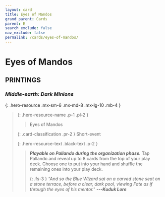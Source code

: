 ```yaml
---
layout: card
title: Eyes of Mandos
grand_parent: Cards
parent: E
search_exclude: false
nav_exclude: false
permalink: /cards/eyes-of-mandos/
---
```


# Eyes of Mandos


## PRINTINGS


### _Middle-earth: Dark Minions_

{: .hero-resource .mx-sm-6 .mx-md-8 .mx-lg-10 .mb-4 }
> {: .hero-resource-name .p-1 .pl-2 }
> > <div class="card-mp"></div>
> > <div class="card-name">Eyes of Mandos</div>
>
> {: .card-classification .pr-2 }
> Short-event
>
> {: .hero-resource-text .black-text .p-2 }
> > ***Playable on Pallando during the organization phase.*** Tap Pallando and reveal up to 8 cards from the top of your play deck. Choose one to put into your hand and shuffle the remaining ones into your play deck. 
> > 
> > {: .fs-3 } 
> > _“And so the Blue Wizard sat on a carved stone seat on a stone terrace, before a clear, dark pool, viewing Fate as if through the eyes of his mentor."_ ***---&#65279;Kuduk&nbsp;Lore***  
> 
